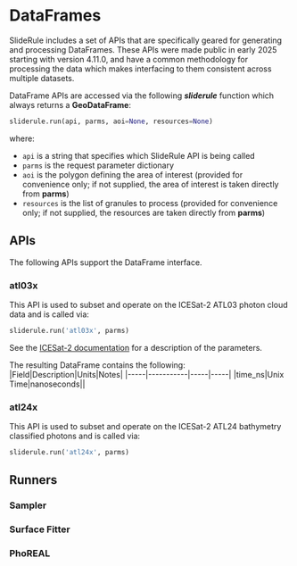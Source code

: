 # DataFrames

SlideRule includes a set of APIs that are specifically geared for generating and processing DataFrames.  These APIs were made public in early 2025 starting with version 4.11.0, and have a common methodology for processing the data which makes interfacing to them consistent across multiple datasets.

DataFrame APIs are accessed via the following ***sliderule*** function which always returns a __GeoDataFrame__:
```python
sliderule.run(api, parms, aoi=None, resources=None)
```
where:
* `api` is a string that specifies which SlideRule API is being called
* `parms` is the request parameter dictionary
* `aoi` is the polygon defining the area of interest (provided for convenience only; if not supplied, the area of interest is taken directly from __parms__)
* `resources` is the list of granules to process (provided for convenience only; if not supplied, the resources are taken directly from __parms__)

## APIs

The following APIs support the DataFrame interface.

### atl03x

This API is used to subset and operate on the ICESat-2 ATL03 photon cloud data and is called via:
```python
sliderule.run('atl03x', parms)
```
See the [ICESat-2 documentation](/web/rtd/user_guide/icesat2.html) for a description of the parameters.

The resulting DataFrame contains the following:
|Field|Description|Units|Notes|
|-----|-----------|-----|-----|
|time_ns|Unix Time|nanoseconds||

### atl24x

This API is used to subset and operate on the ICESat-2 ATL24 bathymetry classified photons and is called via:
```python
sliderule.run('atl24x', parms)
```

## Runners

### Sampler

### Surface Fitter

### PhoREAL